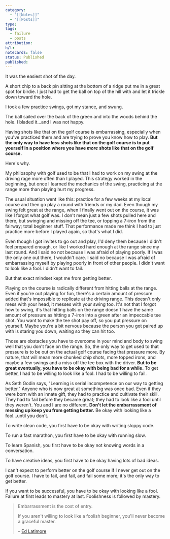 ```yaml
---
category:
  - "[[Notes]]"
  - "[[Posts]]"
type: 
tags:
  - failure
  - posts
attribution: 
h/t: 
notecards: false
status: Published
published:
---
```

It was the easiest shot of the day.

A short chip to a back pin sitting at the bottom of a ridge put me in a great spot for birdie. I just had to get the ball on top of the hill with and let it trickle down toward the hole.

I took a few practice swings, got my stance, and swung.

The ball sailed over the back of the green and into the woods behind the hole. I bladed it...and I was not happy.

Having shots like that on the golf course is embarrassing, especially when you've practiced them and are trying to prove you know how to play. **But the only way to have *less* shots like that on the golf course is to put yourself in a position where you have *more* shots like that on the golf course.**

Here's why.

My philosophy with golf used to be that I had to work on my swing at the driving rage more often than I played. This strategy worked in the beginning, but once I learned the mechanics of the swing, practicing at the range more than playing hurt my progress.

The usual situation went like this: practice for a few weeks at my local course and then go play a round with friends or my dad. Even though my swing felt great at the range, when I finally went out on the course, it was like I forgot what golf was. I don't mean just a few shots pulled here and there, but swinging and missing off the tee, or topping a 7-iron from the fairway; total beginner stuff. That performance made me think I had to just practice more before I played again, so that's what I did.

Even though I got invites to go out and play, I'd deny them because I didn't feel prepared enough, or like I worked hard enough at the range since my last round. And I said no not because I was afraid of playing poorly. If I was the only one out there, I wouldn't care. I said no because I was afraid of embarrassing myself by playing poorly in front of other people. I didn't want to look like a fool. I didn't want to fail.

But that exact mindset kept me from getting better.

Playing on the course is radically different from hitting balls at the range. Even if you're out playing for fun, there's a certain amount of pressure added that's impossible to replicate at the driving range. This doesn't only mess with your head, it messes with your swing too. It's not that I forgot how to swing, it's that hitting balls on the range doesn't have the same amount of pressure as hitting a 7-iron into a green after an impeccable tee shot. You want to make the tee shot pay off, so you put pressure on yourself. Maybe you're a bit nervous because the person you got paired up with is staring you down, waiting so they can hit too.

Those are obstacles you have to overcome in your mind and body to swing well that you don't face on the range. So, the only way to get used to that pressure is to be out on the actual golf course facing that pressure more. By nature, that will mean more chunked chip shots, more topped irons, and maybe a few swings and a miss off the tee box with the driver. **But to be great eventually, you have to be okay with being bad for a while.** To get better, I had to be willing to look like a fool. I had to be willing to fail.

As Seth Godin says, "Learning is serial incompetence on our way to getting better." Anyone who is now great at something was once bad. Even if they were born with an innate gift, they had to practice and cultivate their skill. They had to fail before they became great; they had to look like a fool until they weren't. You and I are no different. **Don't let the embarrassment of messing up keep you from getting better.** Be okay with looking like a fool...until you don't.

To write clean code, you first have to be okay with writing sloppy code.

To run a fast marathon, you first have to be okay with running slow.

To learn Spanish, you first have to be okay not knowing words in a conversation.

To have creative ideas, you first have to be okay having lots of bad ideas.

I can't expect to perform better on the golf course if I never get out on the golf course. I have to fail, and fail, and fail some more; it's the only way to get better.

If you want to be successful, you have to be okay with looking like a fool. Failure at first leads to mastery at last. Foolishness is followed by mastery.

> Embarrassment is the cost of entry.
> 
> If you aren't willing to look like a foolish beginner, you'll never become a graceful master.
>
> – [Ed Latimore](https://x.com/EdLatimore/status/1058305553020141570?s=20)